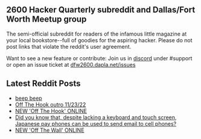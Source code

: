 ## 2600 Hacker Quarterly subreddit and Dallas/Fort Worth Meetup group
The semi-official subreddit for readers of the infamous little magazine at your local bookstore--full of goodies for the aspiring hacker. Please do not post links that violate the reddit's user agreement.

Want to see a new feature or contribute: 
Join us in [discord](https://dfw2600.dapla.net/chat) under #support or open an issue ticket at [dfw2600.dapla.net/issues](https://dfw2600.dapla.net/issues)

## Latest Reddit Posts
<!-- BLOG-POST-LIST:START -->
- [beep beep](https://www.reddit.com/r/2600/comments/11ugrc6/beep_beep/)
- [Off The Hook outro 11/23/22](https://www.reddit.com/r/2600/comments/11t1jah/off_the_hook_outro_112322/)
- [NEW 'Off The Hook' ONLINE](https://2600.com/hook/15-03-2023)
- [Did you know that, despite lacking a keyboard and touch screen, Japanese pay phones can be used to send email to cell phones?](https://www.reddit.com/r/2600/comments/11s0d9x/did_you_know_that_despite_lacking_a_keyboard_and/)
- [NEW 'Off The Wall' ONLINE](https://2600.com/wall/14-03-2023)
<!-- BLOG-POST-LIST:END -->
